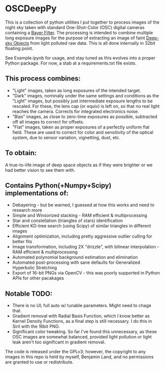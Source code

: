 # OSCDeepPy

This is a collection of python utilities I put together to process images of the
night sky taken with standard One-Shot-Color (OSC) digital cameras containing a 
[Bayer Filter](https://en.wikipedia.org/wiki/Bayer_filter). The processing is
intended to combine multiple long exposure images for the purpose of extracting
an image of faint [Deep-sky Objects](https://en.wikipedia.org/wiki/Deep-sky_object)
from light polluted raw data. This is all done internally in 32bit floating point.  

See Example.ipynb for usage, and stay tuned as this evolves into a proper Python
package. For now, a stab at a requirements.txt file exists.

## This process combines:
* "Light" images, taken as long exposures of the intended target.
* "Dark" images, nominally under the same settings and conditions as the "Light" 
  images, but possibly just intermediate exposure lengths to be rescaled. 
  For these, the lens cap (or equiv) is left on, so that no real light reaches
  the camera. Corrects for integrated electronics noise.
* "Bias" images, as close to zero-time exposures as possible, subtracted off
  all images to correct for offsets.
* "Flat" images, taken as proper exposures of a perfectly uniform flat field. 
  These are used to correct for color and sensitivity of the optical system, due
  to sensor variation, vignetting, dust, etc.
  
## To obtain: 
A true-to-life image of deep space objects as if they were brighter 
or we had better vision to see them with.
  
## Contains Python(+Numpy+Scipy) implementations of:
* Debayering - but be warned, I guessed at how this works and need to research more
* Simple and Winsorized stacking - RAM efficient & multiprocessing
* Star and constellation (triangles of stars) identification 
* Efficient KD-tree search (using Scipy) of similar triangles in different images
* Alignment optimization, including pretty aggressive outlier culling for better fits
* Image transformation, including 2X "drizzle", with bilinear interpolation - RAM efficient & multiprocessing
* Automated polynomial background estimation and elimination
* Automated post-processing with sane defaults for Generalized Hyperbolic Stretching
* Export of 16-bit PNGs via OpenCV - this was poorly supported in Python APIs for other pacakages

## Notable TODO:
* There is no UI; full auto w/ tunable parameters. Might need to chage that.
* Gradient removal with Radial Basis Function, which I know better as Kernel Density Functions, 
  as a final step is still necessary. I do this in Siril with the 16bit PNG.
* Significant color tweaking. So far I've found this unnecessary, as these OSC
  images are somewhat balanced, provided light pollution or light leak aren't
  too significant in gradient removal.


The code is released under the GPLv3; however, the copyright to any images in 
this repo is held by myself, Benjamin Land, and no permissions are granted to 
use or redistribute.
